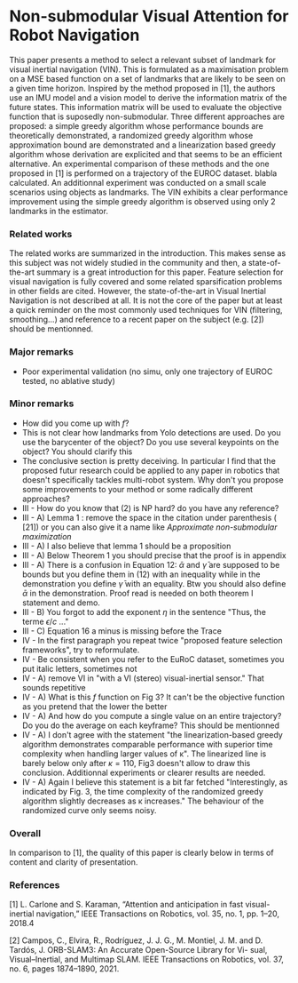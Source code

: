 # Non-submodular Visual Attention for Robot Navigation

This paper presents a method to select a relevant subset of landmark for visual inertial navigation (VIN). This is formulated as a maximisation problem on a MSE based function on a set of landmarks that are likely to be seen on a given time horizon. Inspired by the method proposed in [1], the authors use an IMU model and a vision model to derive the information matrix of the future states. This information matrix will be used to evaluate the objective function that is suposedly non-submodular. Three different approaches are proposed: a simple greedy algorithm whose performance bounds are theoretically demonstrated, a randomized greedy algorithm whose approximation bound are demonstrated and a linearization based greedy algorithm whose derivation are explicited and that seems to be an efficient alternative. An experimental comparison of these methods and the one proposed in [1] is performed on a trajectory of the EUROC dataset. blabla calculated. An additionnal experiment was conducted on a small scale scenarios using objects as landmarks. The VIN exhibits a clear performance improvement using the simple greedy algorithm is observed using only 2 landmarks in the estimator.

### Related works

The related works are summarized in the introduction. This makes sense as this subject was not widely studied in the community and then, a state-of-the-art summary is a great introduction for this paper. Feature selection for visual navigation is fully covered and some related sparsification problems in other fields are cited. However, the state-of-the-art in Visual Inertial Navigation is not described at all. It is not the core of the paper but at least a quick reminder on the most commonly used techniques for VIN (filtering, smoothing...) and reference to a recent paper on the subject (e.g. [2]) should be mentionned.

### Major remarks
* Poor experimental validation (no simu, only one trajectory of EUROC tested, no ablative study)

### Minor remarks
* How did you come up with $f$? 
* This is not clear how landmarks from Yolo detections are used. Do you use the barycenter of the object? Do you use several keypoints on the object? You should clarify this
* The conclusive section is pretty deceiving. In particular I find that the proposed futur research could be applied to any paper in robotics that doesn't specifically tackles multi-robot system. Why don't you propose some improvements to your method or some radically different approaches? 
* III - How do you know that (2) is NP hard? do you have any reference?
* III - A) Lemma 1 : remove the space in the citation under parenthesis ( [21]) or you can also give it a name like *Approximate non-submodular maximization*
* III - A) I also believe that lemma 1 should be a proposition
* III - A) Below Theorem 1 you should precise that the proof is in appendix
* III - A) There is a confusion in Equation 12: $\bar{\alpha}$ and $\bar{\gamma}$ are supposed to be bounds but you define them in (12) with an inequality while in the demonstration you define $\bar{\gamma}$ with an equality. Btw you should also define $\bar{\alpha}$ in the demonstration. Proof read is needed on both theorem I statement and demo.
* III - B) You forgot to add the exponent $\eta$ in the sentence "Thus, the terme $\epsilon / c$ ..."
* III - C) Equation 16 a minus is missing before the Trace
* IV - In the first paragraph you repeat twice "proposed feature selection frameworks", try to reformulate.
* IV - Be consistent when you refer to the EuRoC dataset, sometimes you put italic letters, sometimes not
* IV - A) remove VI in "with a VI (stereo) visual-inertial sensor." That sounds repetitive
* IV - A) What is this $f$ function on Fig 3? It can't be the objective function as you pretend that the lower the better
* IV - A) And how do you compute a single value on an entire trajectory? Do you do the average on each keyframe? This should be mentionned
* IV - A) I don't agree with the statement "the linearization-based greedy algorithm demonstrates comparable performance with superior time complexity when handling larger values of κ". The linearized line is barely below only after $\kappa=110$, Fig3 doesn't allow to draw this conclusion. Additionnal experiments or clearer results are needed.
* IV - A) Again I believe this statement is a bit far fetched "Interestingly, as indicated by Fig. 3, the time complexity of the randomized greedy algorithm slightly decreases as κ increases." The behaviour of the randomized curve only seems noisy. 


### Overall

In comparison to [1], the quality of this paper is clearly below in terms of content and clarity of presentation.

### References
[1] L. Carlone and S. Karaman, “Attention and anticipation in fast visual-
inertial navigation,” IEEE Transactions on Robotics, vol. 35, no. 1, pp.
1–20, 2018.4

[2] Campos, C., Elvira, R., Rodríguez, J. J. G., M. Montiel, J. M.
and D. Tardós, J. ORB-SLAM3: An Accurate Open-Source Library for Vi-
sual, Visual–Inertial, and Multimap SLAM. IEEE Transactions on Robotics,
vol. 37, no. 6, pages 1874–1890, 2021.